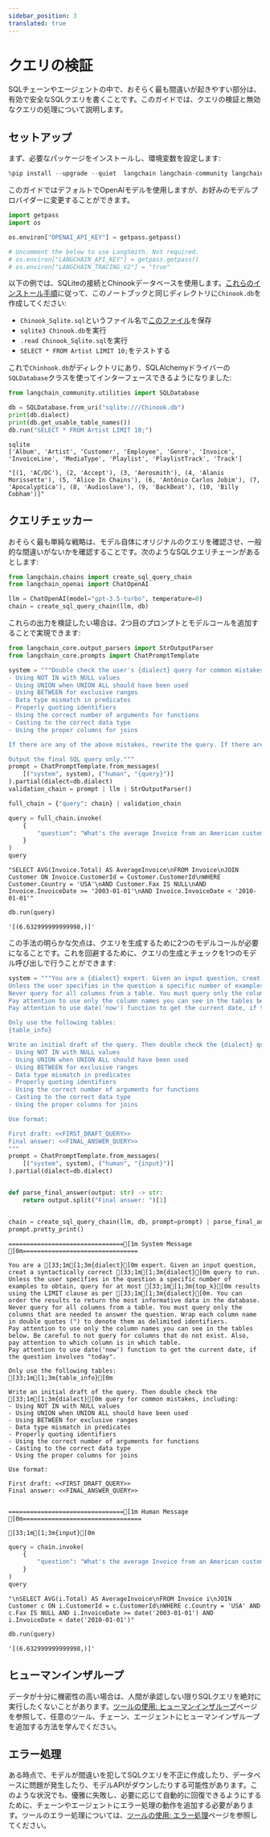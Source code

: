 ```yaml
---
sidebar_position: 3
translated: true
---
```


# クエリの検証

SQLチェーンやエージェントの中で、おそらく最も間違いが起きやすい部分は、有効で安全なSQLクエリを書くことです。このガイドでは、クエリの検証と無効なクエリの処理について説明します。

## セットアップ

まず、必要なパッケージをインストールし、環境変数を設定します:

```python
%pip install --upgrade --quiet  langchain langchain-community langchain-openai
```

このガイドではデフォルトでOpenAIモデルを使用しますが、お好みのモデルプロバイダーに変更することができます。

```python
import getpass
import os

os.environ["OPENAI_API_KEY"] = getpass.getpass()

# Uncomment the below to use LangSmith. Not required.
# os.environ["LANGCHAIN_API_KEY"] = getpass.getpass()
# os.environ["LANGCHAIN_TRACING_V2"] = "true"
```

以下の例では、SQLiteの接続とChinookデータベースを使用します。[これらのインストール手順](https://database.guide/2-sample-databases-sqlite/)に従って、このノートブックと同じディレクトリに`Chinook.db`を作成してください:

* `Chinook_Sqlite.sql`というファイル名で[このファイル](https://raw.githubusercontent.com/lerocha/chinook-database/master/ChinookDatabase/DataSources/Chinook_Sqlite.sql)を保存
* `sqlite3 Chinook.db`を実行
* `.read Chinook_Sqlite.sql`を実行
* `SELECT * FROM Artist LIMIT 10;`をテストする

これで`Chinhook.db`がディレクトリにあり、SQLAlchemyドライバーの`SQLDatabase`クラスを使ってインターフェースできるようになりました:

```python
from langchain_community.utilities import SQLDatabase

db = SQLDatabase.from_uri("sqlite:///Chinook.db")
print(db.dialect)
print(db.get_usable_table_names())
db.run("SELECT * FROM Artist LIMIT 10;")
```

```output
sqlite
['Album', 'Artist', 'Customer', 'Employee', 'Genre', 'Invoice', 'InvoiceLine', 'MediaType', 'Playlist', 'PlaylistTrack', 'Track']
```

```output
"[(1, 'AC/DC'), (2, 'Accept'), (3, 'Aerosmith'), (4, 'Alanis Morissette'), (5, 'Alice In Chains'), (6, 'Antônio Carlos Jobim'), (7, 'Apocalyptica'), (8, 'Audioslave'), (9, 'BackBeat'), (10, 'Billy Cobham')]"
```

## クエリチェッカー

おそらく最も単純な戦略は、モデル自体にオリジナルのクエリを確認させ、一般的な間違いがないかを確認することです。次のようなSQLクエリチェーンがあるとします:

```python
from langchain.chains import create_sql_query_chain
from langchain_openai import ChatOpenAI

llm = ChatOpenAI(model="gpt-3.5-turbo", temperature=0)
chain = create_sql_query_chain(llm, db)
```

これらの出力を検証したい場合は、2つ目のプロンプトとモデルコールを追加することで実現できます:

```python
from langchain_core.output_parsers import StrOutputParser
from langchain_core.prompts import ChatPromptTemplate

system = """Double check the user's {dialect} query for common mistakes, including:
- Using NOT IN with NULL values
- Using UNION when UNION ALL should have been used
- Using BETWEEN for exclusive ranges
- Data type mismatch in predicates
- Properly quoting identifiers
- Using the correct number of arguments for functions
- Casting to the correct data type
- Using the proper columns for joins

If there are any of the above mistakes, rewrite the query. If there are no mistakes, just reproduce the original query.

Output the final SQL query only."""
prompt = ChatPromptTemplate.from_messages(
    [("system", system), ("human", "{query}")]
).partial(dialect=db.dialect)
validation_chain = prompt | llm | StrOutputParser()

full_chain = {"query": chain} | validation_chain
```

```python
query = full_chain.invoke(
    {
        "question": "What's the average Invoice from an American customer whose Fax is missing since 2003 but before 2010"
    }
)
query
```

```output
"SELECT AVG(Invoice.Total) AS AverageInvoice\nFROM Invoice\nJOIN Customer ON Invoice.CustomerId = Customer.CustomerId\nWHERE Customer.Country = 'USA'\nAND Customer.Fax IS NULL\nAND Invoice.InvoiceDate >= '2003-01-01'\nAND Invoice.InvoiceDate < '2010-01-01'"
```

```python
db.run(query)
```

```output
'[(6.632999999999998,)]'
```

この手法の明らかな欠点は、クエリを生成するために2つのモデルコールが必要になることです。これを回避するために、クエリの生成とチェックを1つのモデル呼び出しで行うことができます:

```python
system = """You are a {dialect} expert. Given an input question, creat a syntactically correct {dialect} query to run.
Unless the user specifies in the question a specific number of examples to obtain, query for at most {top_k} results using the LIMIT clause as per {dialect}. You can order the results to return the most informative data in the database.
Never query for all columns from a table. You must query only the columns that are needed to answer the question. Wrap each column name in double quotes (") to denote them as delimited identifiers.
Pay attention to use only the column names you can see in the tables below. Be careful to not query for columns that do not exist. Also, pay attention to which column is in which table.
Pay attention to use date('now') function to get the current date, if the question involves "today".

Only use the following tables:
{table_info}

Write an initial draft of the query. Then double check the {dialect} query for common mistakes, including:
- Using NOT IN with NULL values
- Using UNION when UNION ALL should have been used
- Using BETWEEN for exclusive ranges
- Data type mismatch in predicates
- Properly quoting identifiers
- Using the correct number of arguments for functions
- Casting to the correct data type
- Using the proper columns for joins

Use format:

First draft: <<FIRST_DRAFT_QUERY>>
Final answer: <<FINAL_ANSWER_QUERY>>
"""
prompt = ChatPromptTemplate.from_messages(
    [("system", system), ("human", "{input}")]
).partial(dialect=db.dialect)


def parse_final_answer(output: str) -> str:
    return output.split("Final answer: ")[1]


chain = create_sql_query_chain(llm, db, prompt=prompt) | parse_final_answer
prompt.pretty_print()
```

```output
================================[1m System Message [0m================================

You are a [33;1m[1;3m{dialect}[0m expert. Given an input question, creat a syntactically correct [33;1m[1;3m{dialect}[0m query to run.
Unless the user specifies in the question a specific number of examples to obtain, query for at most [33;1m[1;3m{top_k}[0m results using the LIMIT clause as per [33;1m[1;3m{dialect}[0m. You can order the results to return the most informative data in the database.
Never query for all columns from a table. You must query only the columns that are needed to answer the question. Wrap each column name in double quotes (") to denote them as delimited identifiers.
Pay attention to use only the column names you can see in the tables below. Be careful to not query for columns that do not exist. Also, pay attention to which column is in which table.
Pay attention to use date('now') function to get the current date, if the question involves "today".

Only use the following tables:
[33;1m[1;3m{table_info}[0m

Write an initial draft of the query. Then double check the [33;1m[1;3m{dialect}[0m query for common mistakes, including:
- Using NOT IN with NULL values
- Using UNION when UNION ALL should have been used
- Using BETWEEN for exclusive ranges
- Data type mismatch in predicates
- Properly quoting identifiers
- Using the correct number of arguments for functions
- Casting to the correct data type
- Using the proper columns for joins

Use format:

First draft: <<FIRST_DRAFT_QUERY>>
Final answer: <<FINAL_ANSWER_QUERY>>


================================[1m Human Message [0m=================================

[33;1m[1;3m{input}[0m
```

```python
query = chain.invoke(
    {
        "question": "What's the average Invoice from an American customer whose Fax is missing since 2003 but before 2010"
    }
)
query
```

```output
"\nSELECT AVG(i.Total) AS AverageInvoice\nFROM Invoice i\nJOIN Customer c ON i.CustomerId = c.CustomerId\nWHERE c.Country = 'USA' AND c.Fax IS NULL AND i.InvoiceDate >= date('2003-01-01') AND i.InvoiceDate < date('2010-01-01')"
```

```python
db.run(query)
```

```output
'[(6.632999999999998,)]'
```

## ヒューマンインザループ

データが十分に機密性の高い場合は、人間が承認しない限りSQLクエリを絶対に実行したくないことがあります。[ツールの使用: ヒューマンインザループ](/docs/use_cases/tool_use/human_in_the_loop)ページを参照して、任意のツール、チェーン、エージェントにヒューマンインザループを追加する方法を学んでください。

## エラー処理

ある時点で、モデルが間違いを犯してSQLクエリを不正に作成したり、データベースに問題が発生したり、モデルAPIがダウンしたりする可能性があります。このような状況でも、優雅に失敗し、必要に応じて自動的に回復できるようにするために、チェーンやエージェントにエラー処理の動作を追加する必要があります。ツールのエラー処理については、[ツールの使用: エラー処理](/docs/use_cases/tool_use/tool_error_handling)ページを参照してください。
